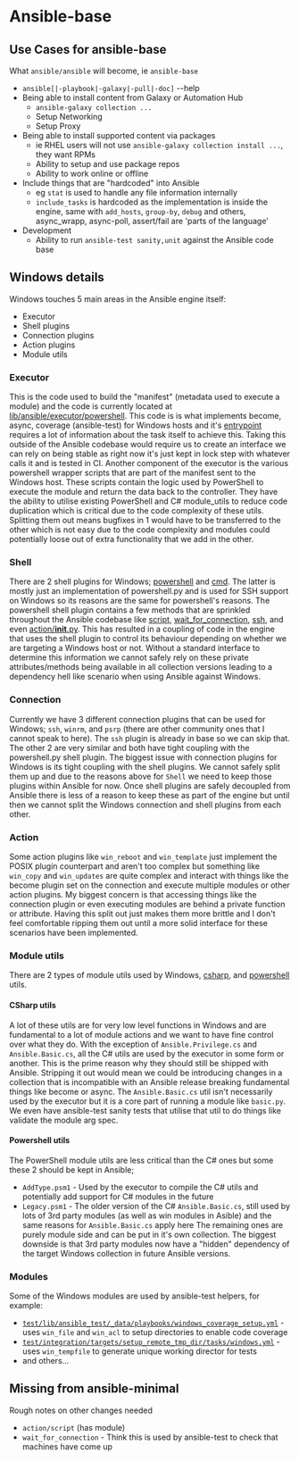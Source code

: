 # Ansible-base

## Use Cases for ansible-base

What `ansible/ansible` will become, ie `ansible-base`


* `ansible[|-playbook|-galaxy|-pull|-doc]` --help
* Being able to install content from Galaxy or Automation Hub
  * `ansible-galaxy collection ...`
  * Setup Networking
  * Setup Proxy
* Being able to install supported content via packages
  * ie RHEL users will not use `ansible-galaxy collection install ...`, they want RPMs
  * Ability to setup and use package repos
  * Ability to work online or offline
* Include things that are "hardcoded" into Ansible
  * eg `stat` is used to handle any file information internally
  * `include_tasks` is hardcoded as the implementation is inside the engine, same with `add_hosts`, `group-by`, `debug` and others, async_wrapp, async-poll, assert/fail are 'parts of the language'
* Development
  * Ability to run `ansible-test sanity,unit` against the Ansible code base


## Windows details

Windows touches 5 main areas in the Ansible engine itself:
* Executor
* Shell plugins
* Connection plugins
* Action plugins
* Module utils

### Executor

This is the code used to build the "manifest" (metadata used to execute a module) and the code is currently located at [lib/ansible/executor/powershell](https://github.com/ansible/ansible/tree/devel/lib/ansible/executor/powershell). This code is is what implements become, async, coverage (ansible-test) for Windows hosts and it's [entrypoint](https://github.com/ansible/ansible/blob/86663abf371d8352498554ab72c00c55890b5588/lib/ansible/executor/powershell/module_manifest.py#L259-L262) requires a lot of information about the task itself to achieve this. Taking this outside of the Ansible codebase would require us to create an interface we can rely on being stable as right now it's just kept in lock step with whatever calls it and is tested in CI.
Another component of the executor is the various powershell wrapper scripts that are part of the manifest sent to the Windows host. These scripts contain the logic used by PowerShell to execute the module and return the data back to the controller. They have the ability to utilise existing PowerShell and C# module_utils to reduce code duplication which is critical due to the code complexity of these utils. Splitting them out means bugfixes in 1 would have to be transferred to the other which is not easy due to the code complexity and modules could potentially loose out of extra functionality that we add in the other.

### Shell

There are 2 shell plugins for Windows; [powershell](https://github.com/ansible/ansible/blob/devel/lib/ansible/plugins/shell/powershell.py) and [cmd](https://github.com/ansible/ansible/blob/devel/lib/ansible/plugins/shell/cmd.py). The latter is mostly just an implementation of powershell.py and is used for SSH support on Windows so its reasons are the same for powershell's reasons.
The powershell shell plugin contains a few methods that are sprinkled throughout the Ansible codebase like [script](https://github.com/ansible/ansible/blob/faaa669764faba8f2a1b4292afc3bc494e4a1932/lib/ansible/plugins/action/script.py#L129), [wait_for_connection](https://github.com/ansible/ansible/blob/68428efc39313b7fb22b77152ec548ca983b03dd/lib/ansible/plugins/action/wait_for_connection.py#L89), [ssh](https://github.com/ansible/ansible/blob/9a13d56b266a8180726d561d64076c4bf8f95fb9/lib/ansible/plugins/connection/ssh.py#L462), and even [action/__init__.py](https://github.com/ansible/ansible/blob/9b7198d25ecf084b6a465ba445efd426022265c3/lib/ansible/plugins/action/__init__.py#L485). This has resulted in a coupling of code in the engine that uses the shell plugin to control its behaviour depending on whether we are targeting a Windows host or not. Without a standard interface to determine this information we cannot safely rely on these private attributes/methods being available in all collection versions leading to a dependency hell like scenario when using Ansible against Windows.

### Connection

Currently we have 3 different connection plugins that can be used for Windows; `ssh`, `winrm`, and `psrp` (there are other community ones that I cannot speak to here). The `ssh` plugin is already in base so we can skip that. The other 2 are very similar and both have tight coupling with the powershell.py shell plugin. The biggest issue with connection plugins for Windows is its tight coupling with the shell plugins. We cannot safely split them up and due to the reasons above for `Shell` we need to keep those plugins within Ansible for now.
Once shell plugins are safely decoupled from Ansible there is less of a reason to keep these as part of the engine but until then we cannot split the Windows connection and shell plugins from each other.

### Action

Some action plugins like `win_reboot` and `win_template` just implement the POSIX plugin counterpart and aren't too complex but something like `win_copy` and `win_updates` are quite complex and interact with things like the become plugin set on the connection and execute multiple modules or other action plugins. My biggest concern is that accessing things like the connection plugin or even executing modules are behind a private function or attribute. Having this split out just makes them more brittle and I don't feel comfortable ripping them out until a more solid interface for these scenarios have been implemented.

### Module utils

There are 2 types of module utils used by Windows, [csharp](https://github.com/ansible/ansible/tree/devel/lib/ansible/module_utils/csharp), and [powershell](https://github.com/ansible/ansible/tree/devel/lib/ansible/module_utils/powershell) utils.

#### CSharp utils

A lot of these utils are for very low level functions in Windows and are fundamental to a lot of module actions and we want to have fine control over what they do. With the exception of `Ansible.Privilege.cs` and `Ansible.Basic.cs`, all the C# utils are used by the executor in some form or another. This is the prime reason why they should still be shipped with Ansible. Stripping it out would mean we could be introducing changes in a collection that is incompatible with an Ansible release breaking fundamental things like become or async. The `Ansible.Basic.cs` util isn't necessarily used by the executor but it is a core part of running a module like `basic.py`. We even have ansible-test sanity tests that utilise that util to do things like validate the module arg spec.


#### Powershell utils

The PowerShell module utils are less critical than the C# ones but some these 2 should be kept in Ansible;
* `AddType.psm1` - Used by the executor to compile the C# utils and potentially add support for C# modules in the future
* `Legacy.psm1` - The older version of the C# `Ansible.Basic.cs`, still used by lots of 3rd party modules (as well as win modules in Asible) and the same reasons for `Ansible.Basic.cs` apply here
The remaining ones are purely module side and can be put in it's own collection. The biggest downside is that 3rd party modules now have a "hidden" dependency of the target Windows collection in future Ansible versions.

### Modules

Some of the Windows modules are used by ansible-test helpers, for example:

* [`test/lib/ansible_test/_data/playbooks/windows_coverage_setup.yml`](https://github.com/ansible/ansible/blob/devel/test/lib/ansible_test/_data/playbooks/windows_coverage_setup.yml) - uses `win_file` and `win_acl` to setup directories to enable code coverage
* [`test/integration/targets/setup_remote_tmp_dir/tasks/windows.yml`](https://github.com/ansible/ansible/blob/devel/test/integration/targets/setup_remote_tmp_dir/tasks/windows.yml) - uses `win_tempfile` to generate unique working director for tests
* and others...

## Missing from ansible-minimal

Rough notes on other changes needed

* `action/script` (has module)
* `wait_for_connection` - Think this is used by ansible-test to check that machines have come up

